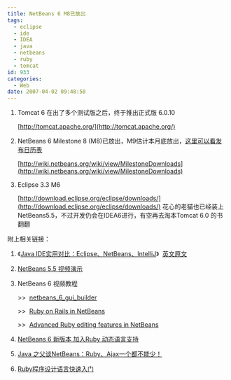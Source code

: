 ```yaml
---
title: NetBeans 6 M8已放出
tags:
  - eclipse
  - ide
  - IDEA
  - java
  - netbeans
  - ruby
  - tomcat
id: 933
categories:
  - Web
date: 2007-04-02 09:48:50
---
```


1.  Tomcat 6 在出了多个测试版之后，终于推出正式版 6.0.10

    [http://tomcat.apache.org/](http://tomcat.apache.org/)
2.  NetBeans 6 Milestone 8 (M8)已放出，M9估计本月底放出，[这里可以看发布日历表](http://wiki.netbeans.org/wiki/view/NB6Milestones)

    [http://wiki.netbeans.org/wiki/view/MilestoneDownloads](http://wiki.netbeans.org/wiki/view/MilestoneDownloads)
3.  Eclipse 3.3 M6

    [http://download.eclipse.org/eclipse/downloads/](http://download.eclipse.org/eclipse/downloads/)
花心的老猫也已经装上NetBeans5.5，不过开发仍会在IDEA6进行，有空再去淘本Tomcat 6.0 的书翻翻

附上相关链接：

1.  《[Java IDE实用对比：Eclipse、NetBeans、IntelliJ](http://news.csdn.net/n/20070321/102204.html)》  [英文原文](http://www.devx.com/Java/Article/34009)
2.  [NetBeans 5.5 视频演示](http://communications1.sun.com/r/c/r?2.1.3J1.2U2.1334OG.C28FGG..H.EOyi.1eJI.CfbEETE0)
3.  NetBeans 6 视频教程

    &gt;&gt;  [netbeans_6_gui_builder](http://www.netbeans.org/download/flash/netbeans_6_gui_builder/netbeans_6_gui_builder.html)

    &gt;&gt;  [Ruby on Rails in NetBeans](http://www.netbeans.org/download/flash/jruby_on_rails/jruby_on_rails.html)

    &gt;&gt;  [Advanced Ruby editing features in NetBeans](http://www.netbeans.org/download/flash/jruby_editing/jruby_editing.html)
4.  [NetBeans 6 新版本 加入Ruby 动态语言支持](http://news.csdn.net/n/20070302/101711.html)
5.  [Java 之父谈NetBeans：Ruby、Ajax一个都不能少！](http://blog.csdn.net/niushen/archive/2006/09/25/1275128.aspx)
6.  [Ruby程序设计语言快速入门](http://dev.yesky.com/461/2369961.shtml)